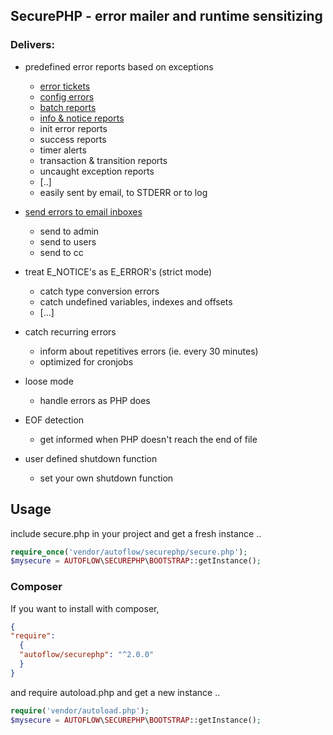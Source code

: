 ## SecurePHP - error mailer and runtime sensitizing

### Delivers:

* predefined error reports based on exceptions
  - [error tickets](doc/errorticket.md)
  - [config errors](doc/configerror.md)
  - [batch reports](doc/batchreport.md)
  - [info & notice reports](doc/inforeports.md)
  - init error reports
  - success reports
  - timer alerts
  - transaction & transition reports
  - uncaught exception reports
  - [..]
  - easily sent by email, to STDERR or to log
  

* [send errors to email inboxes](doc/email_basisc.md)
  - send to admin
  - send to users
  - send to cc
  
* treat E_NOTICE's as E_ERROR's (strict mode)
  - catch type conversion errors
  - catch undefined variables, indexes and offsets
  - […]
  
* catch recurring errors
  - inform about repetitives errors (ie. every 30 minutes)
  - optimized for cronjobs

* loose mode
  - handle errors as PHP does

* EOF detection
  - get informed when PHP doesn't reach the end of file

* user defined shutdown function
  - set your own shutdown function

## Usage

include secure.php in your project and get a fresh instance ..
```php
require_once('vendor/autoflow/securephp/secure.php');
$mysecure = AUTOFLOW\SECUREPHP\BOOTSTRAP::getInstance();
```

### Composer

If you want to install with composer,
```json
{
"require": 
  {
  "autoflow/securephp": "^2.0.0"
  }
}
```

and require autoload.php and get a new instance ..

```php
require('vendor/autoload.php');
$mysecure = AUTOFLOW\SECUREPHP\BOOTSTRAP::getInstance();
```
